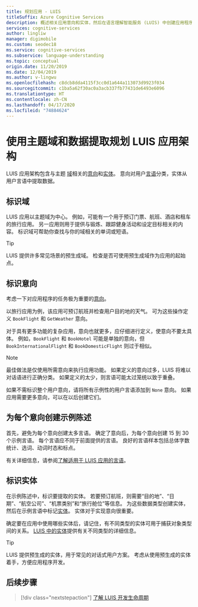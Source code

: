 ```yaml
---
title: 规划应用 - LUIS
titleSuffix: Azure Cognitive Services
description: 概述相关应用意向和实体，然后在语言理解智能服务 (LUIS) 中创建应用程序计划。
services: cognitive-services
author: lingliw
manager: digimobile
ms.custom: seodec18
ms.service: cognitive-services
ms.subservice: language-understanding
ms.topic: conceptual
origin.date: 11/20/2019
ms.date: 12/04/2019
ms.author: v-lingwu
ms.openlocfilehash: c8dcb8dda4115f3cc0d1a644a113073d9923f034
ms.sourcegitcommit: c1ba5a62f30ac0a3acb337fb77431de6493e6096
ms.translationtype: HT
ms.contentlocale: zh-CN
ms.lasthandoff: 04/17/2020
ms.locfileid: "74884624"
---
```

# <a name="plan-your-luis-app-schema-with-subject-domain-and-data-extraction"></a>使用主题域和数据提取规划 LUIS 应用架构

LUIS 应用架构包含与主题 [域](luis-glossary.md#domain)相关的[意向](luis-glossary.md#intent)和[实体](luis-glossary.md#entity)。 意向对用户[言语](luis-glossary.md#utterance)分类，实体从用户言语中提取数据。

## <a name="identify-your-domain"></a>标识域

LUIS 应用以主题域为中心。 例如，可能有一个用于预订门票、航班、酒店和租车的旅行应用。 另一应用则用于提供与锻炼、跟踪健身活动和设定目标相关的内容。 标识域可帮助你查找与你的域相关的单词或短语。

> [!TIP]
> LUIS 提供许多常见场景的预生成域。 检查是否可使用预生成域作为应用的起始点。

## <a name="identify-your-intents"></a>标识意向

考虑一下对应用程序的任务极为重要的[意向](luis-concept-intent.md)。

以旅行应用为例，该应用可预订航班并检查用户目的地的天气。 可为这些操作定义 `BookFlight` 和 `GetWeather` 意向。

对于具有更多功能的复杂应用，意向也就更多，应仔细进行定义，使意向不要太具体。 例如，`BookFlight` 和 `BookHotel` 可能是单独的意向，但 `BookInternationalFlight` 和 `BookDomesticFlight` 则过于相似。

> [!NOTE]
> 最佳做法是仅使用所需意向来执行应用功能。 如果定义的意向过多，LUIS 将难以对话语进行正确分类。 如果定义的太少，则言语可能太过笼统以致于重叠。

如果不需标识整个用户意向，请将所有示例性的用户言语添加到 `None` 意向。 如果应用需要更多意向，可以在以后创建它们。

## <a name="create-example-utterances-for-each-intent"></a>为每个意向创建示例陈述

首先，避免为每个意向创建太多言语。 确定了意向后，为每个意向创建 15 到 30 个示例言语。 每个言语应不同于前面提供的言语。 良好的言语样本包括总体字数统计、选词、动词时态和标点。

有关详细信息，请参阅[了解适用于 LUIS 应用的言语](luis-concept-utterance.md)。

## <a name="identify-your-entities"></a>标识实体

在示例陈述中，标识要提取的实体。 若要预订航班，则需要“目的地”、“日期”、“航空公司”、“机票类别”和“旅行舱位”等信息。 为这些数据类型创建实体，然后在示例言语中标记[实体](luis-concept-entity-types.md)。 实体对于实现意向很重要。

确定要在应用中使用哪些实体后，请记住，有不同类型的实体可用于捕获对象类型间的关系。 [LUIS 中的实体](luis-concept-entity-types.md)提供有关不同类型的详细信息。

> [!TIP]
> LUIS 提供预生成的实体，用于常见的对话式用户方案。 考虑从使用预生成的实体着手，方便应用程序开发。

## <a name="next-steps"></a>后续步骤

> [!div class="nextstepaction"]
> [了解 LUIS 开发生命周期](luis-concept-app-iteration.md)




